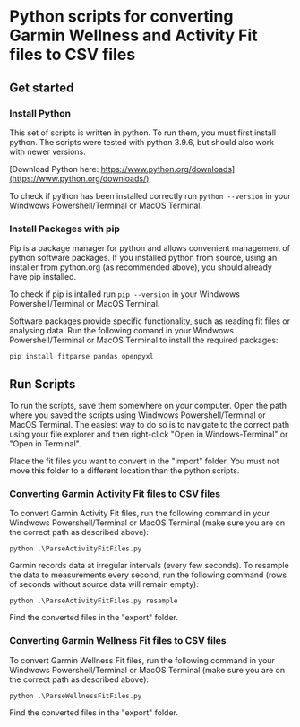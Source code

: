 # Python scripts for converting Garmin Wellness and Activity Fit files to CSV files

## Get started

### Install Python

This set of scripts is written in python. To run them, you must first install python. The scripts were tested with python 3.9.6, but should also work with newer versions.

[Download Python here: https://www.python.org/downloads](https://www.python.org/downloads/)

To check if python has been installed correctly run `python --version` in your Windwows Powershell/Terminal or MacOS Terminal.

### Install Packages with pip

Pip is a package manager for python and allows convenient management of python software packages. If you installed python from source, using an installer from python.org (as recommended above), you should already have pip installed.

To check if pip is intalled run `pip --version` in your Windwows Powershell/Terminal or MacOS Terminal.

Software packages provide specific functionality, such as reading fit files or analysing data. Run the following comand in your Windwows Powershell/Terminal or MacOS Terminal to install the required packages:

`pip install fitparse pandas openpyxl`

## Run Scripts

To run the scripts, save them somewhere on your computer. Open the path where you saved the scripts using Windwows Powershell/Terminal or MacOS Terminal. The easiest way to do so is to navigate to the correct path using your file explorer and then right-click "Open in Windows-Terminal" or "Open in Terminal".

Place the fit files you want to convert in the "import" folder. You must not move this folder to a different location than the python scripts.

### Converting Garmin Activity Fit files to CSV files

To convert Garmin Activity Fit files, run the following command in your Windwows Powershell/Terminal or MacOS Terminal (make sure you are on the correct path as described above):

`python .\ParseActivityFitFiles.py`

Garmin records data at irregular intervals (every few seconds). To resample the data to measurements every second, run the following command (rows of seconds without source data will remain empty):

`python .\ParseActivityFitFiles.py resample`

Find the converted files in the "export" folder.

### Converting Garmin Wellness Fit files to CSV files

To convert Garmin Wellness Fit files, run the following command in your Windwows Powershell/Terminal or MacOS Terminal (make sure you are on the correct path as described above):

`python .\ParseWellnessFitFiles.py`

Find the converted files in the "export" folder.
